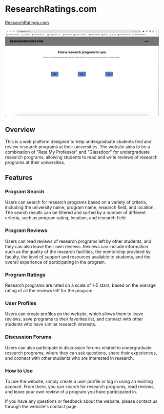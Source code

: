 # ResearchRatings.com
[ResearchRatings.com](https://storied-syrniki-9241c1.netlify.app/)



![hello](Extras/Homepage.png)  


## Overview
This is a web platform designed to help undergraduate students find and review research programs at their universities. The website aims to be a combination of "Rate My Professor" and "Glassdoor" for undergraduate research programs, allowing students to read and write reviews of research programs at their universities.

## Features
### Program Search
Users can search for research programs based on a variety of criteria, including the university name, program name, research field, and location. The search results can be filtered and sorted by a number of different criteria, such as program rating, location, and research field.

### Program Reviews
Users can read reviews of research programs left by other students, and they can also leave their own reviews. Reviews can include information such as the quality of the research facilities, the mentorship provided by faculty, the level of support and resources available to students, and the overall experience of participating in the program.

### Program Ratings
Research programs are rated on a scale of 1-5 stars, based on the average rating of all the reviews left for the program.

### User Profiles
Users can create profiles on the website, which allows them to leave reviews, save programs to their favorites list, and connect with other students who have similar research interests.

### Discussion Forums
Users can also participate in discussion forums related to undergraduate research programs, where they can ask questions, share their experiences, and connect with other students who are interested in research.

### How to Use
To use the website, simply create a user profile or log in using an existing account. From there, you can search for research programs, read reviews, and leave your own review of a program you have participated in.

If you have any questions or feedback about the website, please contact us through the website's contact page.
